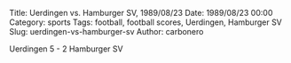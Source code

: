 Title: Uerdingen vs. Hamburger SV, 1989/08/23
Date: 1989/08/23 00:00
Category: sports
Tags: football, football scores, Uerdingen, Hamburger SV
Slug: uerdingen-vs-hamburger-sv
Author: carbonero


Uerdingen 5 - 2 Hamburger SV
